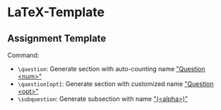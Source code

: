 # LaTeX-Template

## Assignment Template

Command:
+ `\question`: Generate section with auto-counting name <u>"Question \<num>"</u>
+ `\question[opt]`: Generate section with customized name <u>"Question \<opt>"</u>
+ `\subquestion`: Generate subsection with name <u>"(\<alpha>)"</u>